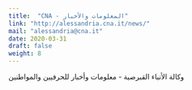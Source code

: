 ```yaml
---
title:  "CNA - المعلومات والأخبار"
link: "http://alessandria.cna.it/news/"
mail: "alessandria@cna.it"
date: 2020-03-31
draft: false
weight: 8
---
```


وكالة الأنباء القبرصية - معلومات وأخبار للحرفيين والمواطنين
